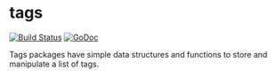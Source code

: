 # tags

[![Build Status](https://travis-ci.org/fcavani/tags.svg?branch=master)](https://travis-ci.org/fcavani/tags) [![GoDoc](https://godoc.org/github.com/fcavani/tags?status.svg)](https://godoc.org/github.com/fcavani/tags)

Tags packages have simple data structures and functions to store and manipulate a list of tags.
